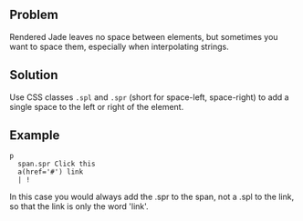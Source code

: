 ## Problem

Rendered Jade leaves no space between elements, but sometimes you want to space them, especially when interpolating strings.

## Solution

Use CSS classes `.spl` and `.spr` (short for space-left, space-right) to add a single space to the left or right of the element.

## Example
```jade
p
  span.spr Click this
  a(href='#') link
  | !
```

In this case you would always add the .spr to the span, not a .spl to the link, so that the link is only the word 'link'.

